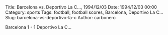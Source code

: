 Title: Barcelona vs. Deportivo La C…, 1994/12/03
Date: 1994/12/03 00:00
Category: sports
Tags: football, football scores, Barcelona, Deportivo La C…
Slug: barcelona-vs-deportivo-la-c
Author: carbonero


Barcelona 1 - 1 Deportivo La C…
